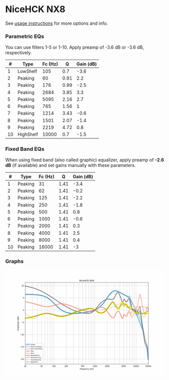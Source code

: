 # NiceHCK NX8
See [usage instructions](https://github.com/jaakkopasanen/AutoEq#usage) for more options and info.

### Parametric EQs
You can use filters 1-5 or 1-10. Apply preamp of -3.6 dB or -3.6 dB, respectively.

|   # | Type      |   Fc (Hz) |    Q |   Gain (dB) |
|-----|-----------|-----------|------|-------------|
|   1 | LowShelf  |       105 | 0.7  |        -3.6 |
|   2 | Peaking   |        60 | 0.91 |         2.2 |
|   3 | Peaking   |       176 | 0.99 |        -2.5 |
|   4 | Peaking   |      2684 | 3.85 |         3.3 |
|   5 | Peaking   |      5095 | 2.16 |         2.7 |
|   6 | Peaking   |       765 | 1.56 |         1   |
|   7 | Peaking   |      1214 | 3.43 |        -0.6 |
|   8 | Peaking   |      1501 | 2.07 |        -1.4 |
|   9 | Peaking   |      2219 | 4.72 |         0.8 |
|  10 | HighShelf |     10000 | 0.7  |        -1.5 |

### Fixed Band EQs
When using fixed band (also called graphic) equalizer, apply preamp of **-2.6 dB** (if available) and set gains manually with these parameters.

|   # | Type    |   Fc (Hz) |    Q |   Gain (dB) |
|-----|---------|-----------|------|-------------|
|   1 | Peaking |        31 | 1.41 |        -3.4 |
|   2 | Peaking |        62 | 1.41 |        -0.2 |
|   3 | Peaking |       125 | 1.41 |        -2.2 |
|   4 | Peaking |       250 | 1.41 |        -1.8 |
|   5 | Peaking |       500 | 1.41 |         0.8 |
|   6 | Peaking |      1000 | 1.41 |        -0.6 |
|   7 | Peaking |      2000 | 1.41 |         0.3 |
|   8 | Peaking |      4000 | 1.41 |         2.5 |
|   9 | Peaking |      8000 | 1.41 |         0.4 |
|  10 | Peaking |     16000 | 1.41 |        -3   |

### Graphs
![](./NiceHCK%20NX8.png)
